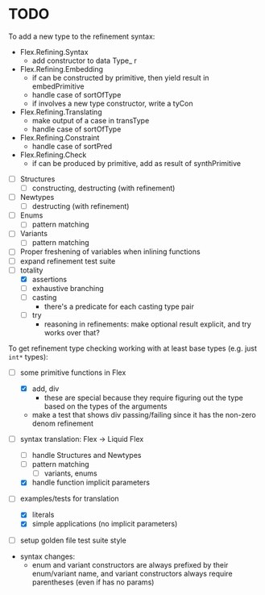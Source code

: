 # TODO

To add a new type to the refinement syntax:
- Flex.Refining.Syntax
    - add constructor to data Type_ r
- Flex.Refining.Embedding
    - if can be constructed by primitive, then yield result in embedPrimitive
    - handle case of sortOfType
    - if involves a new type constructor, write a tyCon<type-constructor-name>
- Flex.Refining.Translating
    - make output of a case in transType
    - handle case of sortOfType
- Flex.Refining.Constraint
    - handle case of sortPred
- Flex.Refining.Check
    - if can be produced by primitive, add as result of synthPrimitive

- [ ] Structures
    - [ ] constructing, destructing (with refinement)
- [ ] Newtypes
    - [ ] destructing (with refinement)
- [ ] Enums
    - [ ] pattern matching
- [ ] Variants
    - [ ] pattern matching
- [ ] Proper freshening of variables when inlining functions
- [ ] expand refinement test suite
- [ ] totality
    - [x] assertions
    - [ ] exhaustive branching
    - [ ] casting
        - there's a predicate for each casting type pair
    - [ ] try
        - reasoning in refinements: make optional result explicit, and try works
          over that?

To get refinement type checking working with at least base types (e.g. just
`int*` types):
- [ ] some primitive functions in Flex
    - [x] add, div
        - these are special because they require figuring out the type based on
          the types of the arguments
    - make a test that shows div passing/failing since it has the non-zero denom
      refinement
- [ ] syntax translation: Flex -> Liquid Flex
    - [ ] handle Structures and Newtypes
    - [ ] pattern matching
        - [ ] variants, enums
    - [x] handle function implicit parameters
- [ ] examples/tests for translation
    - [x] literals
    - [x] simple applications (no implicit parameters)
- [ ] setup golden file test suite style



- syntax changes:
    - enum and variant constructors are always prefixed by their enum/variant
      name, and variant constructors always require parentheses (even if has no
      params)